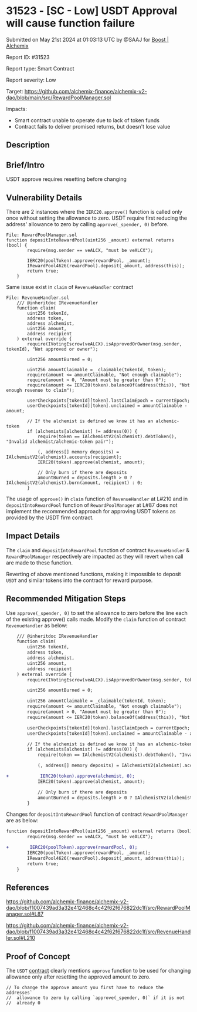 # 31523 - \[SC - Low] USDT Approval will cause function failure

Submitted on May 21st 2024 at 01:03:13 UTC by @SAAJ for [Boost | Alchemix](https://immunefi.com/bounty/alchemix-boost/)

Report ID: #31523

Report type: Smart Contract

Report severity: Low

Target: https://github.com/alchemix-finance/alchemix-v2-dao/blob/main/src/RewardPoolManager.sol

Impacts:

* Smart contract unable to operate due to lack of token funds
* Contract fails to deliver promised returns, but doesn't lose value

## Description

## Brief/Intro

USDT approve requires resetting before changing

## Vulnerability Details

There are 2 instances where the `IERC20.approve()` function is called only once without setting the allowance to zero. USDT require first reducing the address' allowance to zero by calling `approve(_spender, 0)` before.

```
File: RewardPoolManager.sol
function depositIntoRewardPool(uint256 _amount) external returns (bool) {
        require(msg.sender == veALCX, "must be veALCX");

        IERC20(poolToken).approve(rewardPool, _amount);
        IRewardPool4626(rewardPool).deposit(_amount, address(this));
        return true;
    }
```

Same issue exist in `claim` of `RevenueHandler` contract

```
File: RevenueHandler.sol
    /// @inheritdoc IRevenueHandler
    function claim(
        uint256 tokenId,
        address token,
        address alchemist,
        uint256 amount,
        address recipient
    ) external override {
        require(IVotingEscrow(veALCX).isApprovedOrOwner(msg.sender, tokenId), "Not approved or owner");

        uint256 amountBurned = 0;

        uint256 amountClaimable = _claimable(tokenId, token);
        require(amount <= amountClaimable, "Not enough claimable");
        require(amount > 0, "Amount must be greater than 0");
        require(amount <= IERC20(token).balanceOf(address(this)), "Not enough revenue to claim");

        userCheckpoints[tokenId][token].lastClaimEpoch = currentEpoch;
        userCheckpoints[tokenId][token].unclaimed = amountClaimable - amount;

        // If the alchemist is defined we know it has an alchemic-token
        if (alchemists[alchemist] != address(0)) {
            require(token == IAlchemistV2(alchemist).debtToken(), "Invalid alchemist/alchemic-token pair");

            (, address[] memory deposits) = IAlchemistV2(alchemist).accounts(recipient);
            IERC20(token).approve(alchemist, amount);

            // Only burn if there are deposits
            amountBurned = deposits.length > 0 ? IAlchemistV2(alchemist).burn(amount, recipient) : 0;
        }
```

The usage of `approve()` in `claim` function of `RevenueHandler` at L#210 and in `depositIntoRewardPool` function of `RewardPoolManager` at L#87 does not implement the recommended approach for approving USDT tokens as provided by the USDT firm contract.

## Impact Details

The `claim` and `depositIntoRewardPool` function of contract `RevenueHandler` & `RewardPoolManager` respectively are impacted as they will revert when call are made to these function.

Reverting of above mentioned functions, making it impossible to deposit `USDT` and similar tokens into the contract for reward purpose.

## Recommended Mitigation Steps

Use `approve(_spender, 0)` to set the allowance to zero before the line each of the existing approve() calls made. Modify the `claim` function of contract `RevenueHandler` as below:

```diff
    /// @inheritdoc IRevenueHandler
    function claim(
        uint256 tokenId,
        address token,
        address alchemist,
        uint256 amount,
        address recipient
    ) external override {
        require(IVotingEscrow(veALCX).isApprovedOrOwner(msg.sender, tokenId), "Not approved or owner");

        uint256 amountBurned = 0;

        uint256 amountClaimable = _claimable(tokenId, token);
        require(amount <= amountClaimable, "Not enough claimable");
        require(amount > 0, "Amount must be greater than 0");
        require(amount <= IERC20(token).balanceOf(address(this)), "Not enough revenue to claim");

        userCheckpoints[tokenId][token].lastClaimEpoch = currentEpoch;
        userCheckpoints[tokenId][token].unclaimed = amountClaimable - amount;

        // If the alchemist is defined we know it has an alchemic-token
        if (alchemists[alchemist] != address(0)) {
            require(token == IAlchemistV2(alchemist).debtToken(), "Invalid alchemist/alchemic-token pair");

            (, address[] memory deposits) = IAlchemistV2(alchemist).accounts(recipient);

+	         IERC20(token).approve(alchemist, 0);
            IERC20(token).approve(alchemist, amount);

            // Only burn if there are deposits
            amountBurned = deposits.length > 0 ? IAlchemistV2(alchemist).burn(amount, recipient) : 0;
        }
```

Changes for `depositIntoRewardPool` function of contract `RewardPoolManager` are as below:

```diff
function depositIntoRewardPool(uint256 _amount) external returns (bool) {
        require(msg.sender == veALCX, "must be veALCX");

+	     IERC20(poolToken).approve(rewardPool, 0);
        IERC20(poolToken).approve(rewardPool, _amount);
        IRewardPool4626(rewardPool).deposit(_amount, address(this));
        return true;
    }
```

## References

https://github.com/alchemix-finance/alchemix-v2-dao/blob/f1007439ad3a32e412468c4c42f62f676822dc1f/src/RewardPoolManager.sol#L87

https://github.com/alchemix-finance/alchemix-v2-dao/blob/f1007439ad3a32e412468c4c42f62f676822dc1f/src/RevenueHandler.sol#L210

## Proof of Concept

The `USDT` [contract](https://etherscan.io/address/0xdac17f958d2ee523a2206206994597c13d831ec7#code#L199) clearly mentions `approve` function to be used for changing allowance only after resetting the approved amount to zero.

```
// To change the approve amount you first have to reduce the addresses`
//  allowance to zero by calling `approve(_spender, 0)` if it is not
//  already 0
```
